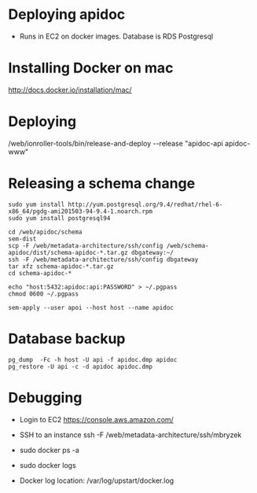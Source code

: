 Deploying apidoc
================

 - Runs in EC2 on docker images. Database is RDS Postgresql

Installing Docker on mac
========================

  http://docs.docker.io/installation/mac/

Deploying
==============

  /web/ionroller-tools/bin/release-and-deploy --release "apidoc-api apidoc-www"

Releasing a schema change
=========================

    sudo yum install http://yum.postgresql.org/9.4/redhat/rhel-6-x86_64/pgdg-ami201503-94-9.4-1.noarch.rpm
    sudo yum install postgresql94

    cd /web/apidoc/schema
    sem-dist
    scp -F /web/metadata-architecture/ssh/config /web/schema-apidoc/dist/schema-apidoc-*.tar.gz dbgateway:~/
    ssh -F /web/metadata-architecture/ssh/config dbgateway
    tar xfz schema-apidoc-*.tar.gz
    cd schema-apidoc-*

    echo "host:5432:apidoc:api:PASSWORD" > ~/.pgpass
    chmod 0600 ~/.pgpass

    sem-apply --user apoi --host host --name apidoc

Database backup
===============

    pg_dump  -Fc -h host -U api -f apidoc.dmp apidoc
    pg_restore -U api -c -d apidoc apidoc.dmp

Debugging
=========

 - Login to EC2 https://console.aws.amazon.com/

 - SSH to an instance
   ssh -F /web/metadata-architecture/ssh/mbryzek <EC2 Hostname>

 - sudo docker ps -a

 - sudo docker logs <container id>

 - Docker log location: /var/log/upstart/docker.log
